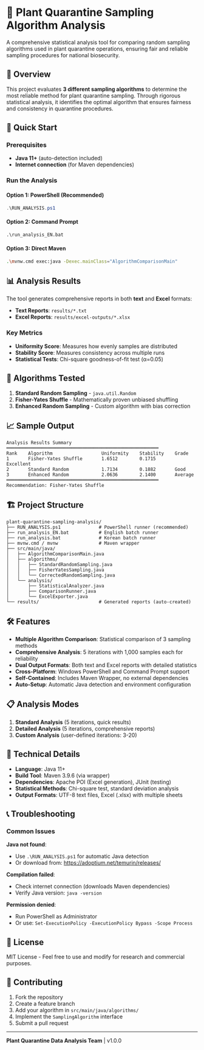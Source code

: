 # 🌱 Plant Quarantine Sampling Algorithm Analysis

A comprehensive statistical analysis tool for comparing random sampling algorithms used in plant quarantine operations, ensuring fair and reliable sampling procedures for national biosecurity.

## 🎯 Overview

This project evaluates **3 different sampling algorithms** to determine the most reliable method for plant quarantine sampling. Through rigorous statistical analysis, it identifies the optimal algorithm that ensures fairness and consistency in quarantine procedures.

## 🚀 Quick Start

### Prerequisites
- **Java 11+** (auto-detection included)
- **Internet connection** (for Maven dependencies)

### Run the Analysis

#### Option 1: PowerShell (Recommended)
```powershell
.\RUN_ANALYSIS.ps1
```

#### Option 2: Command Prompt
```cmd
.\run_analysis_EN.bat
```

#### Option 3: Direct Maven
```bash
.\mvnw.cmd exec:java -Dexec.mainClass="AlgorithmComparisonMain"
```

## 📊 Analysis Results

The tool generates comprehensive reports in both **text** and **Excel** formats:

- **Text Reports**: `results/*.txt`
- **Excel Reports**: `results/excel-outputs/*.xlsx`

### Key Metrics
- **Uniformity Score**: Measures how evenly samples are distributed
- **Stability Score**: Measures consistency across multiple runs  
- **Statistical Tests**: Chi-square goodness-of-fit test (α=0.05)

## 🔬 Algorithms Tested

1. **Standard Random Sampling** - `java.util.Random`
2. **Fisher-Yates Shuffle** - Mathematically proven unbiased shuffling
3. **Enhanced Random Sampling** - Custom algorithm with bias correction

## 📈 Sample Output

```
Analysis Results Summary
════════════════════════════════════════════════════════
Rank    Algorithm                  Uniformity    Stability    Grade
1       Fisher-Yates Shuffle       1.6512        0.1715       Excellent
2       Standard Random            1.7134        0.1882       Good  
3       Enhanced Random            2.0636        2.1400       Average
════════════════════════════════════════════════════════
Recommendation: Fisher-Yates Shuffle
```

## 🏗️ Project Structure

```
plant-quarantine-sampling-analysis/
├── RUN_ANALYSIS.ps1              # PowerShell runner (recommended)
├── run_analysis_EN.bat           # English batch runner
├── run_analysis.bat              # Korean batch runner
├── mvnw.cmd / mvnw               # Maven wrapper
├── src/main/java/
│   ├── AlgorithmComparisonMain.java
│   ├── algorithms/
│   │   ├── StandardRandomSampling.java
│   │   ├── FisherYatesSampling.java
│   │   └── CorrectedRandomSampling.java
│   └── analysis/
│       ├── StatisticalAnalyzer.java
│       ├── ComparisonRunner.java
│       └── ExcelExporter.java
└── results/                      # Generated reports (auto-created)
```

## 🛠️ Features

- **Multiple Algorithm Comparison**: Statistical comparison of 3 sampling methods
- **Comprehensive Analysis**: 5 iterations with 1,000 samples each for reliability
- **Dual Output Formats**: Both text and Excel reports with detailed statistics  
- **Cross-Platform**: Windows PowerShell and Command Prompt support
- **Self-Contained**: Includes Maven Wrapper, no external dependencies
- **Auto-Setup**: Automatic Java detection and environment configuration

## 📋 Analysis Modes

1. **Standard Analysis** (5 iterations, quick results)
2. **Detailed Analysis** (5 iterations, comprehensive reports)
3. **Custom Analysis** (user-defined iterations: 3-20)

## 🔧 Technical Details

- **Language**: Java 11+
- **Build Tool**: Maven 3.9.6 (via wrapper)
- **Dependencies**: Apache POI (Excel generation), JUnit (testing)
- **Statistical Methods**: Chi-square test, standard deviation analysis
- **Output Formats**: UTF-8 text files, Excel (.xlsx) with multiple sheets

## 📞 Troubleshooting

### Common Issues

**Java not found**:
- Use `.\RUN_ANALYSIS.ps1` for automatic Java detection
- Or download from: https://adoptium.net/temurin/releases/

**Compilation failed**:
- Check internet connection (downloads Maven dependencies)
- Verify Java version: `java -version`

**Permission denied**:
- Run PowerShell as Administrator
- Or use: `Set-ExecutionPolicy -ExecutionPolicy Bypass -Scope Process`

## 📄 License

MIT License - Feel free to use and modify for research and commercial purposes.

## 🤝 Contributing

1. Fork the repository
2. Create a feature branch
3. Add your algorithm in `src/main/java/algorithms/`
4. Implement the `SamplingAlgorithm` interface
5. Submit a pull request

---

**Plant Quarantine Data Analysis Team** | v1.0.0